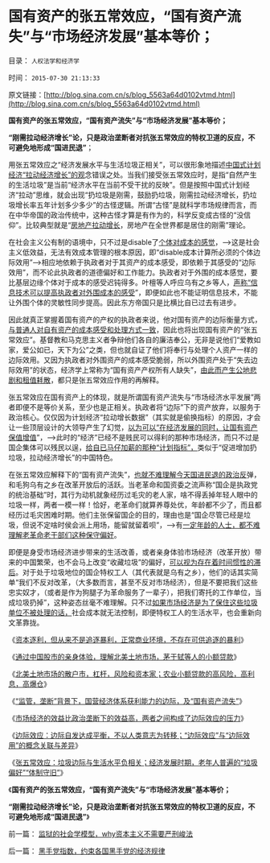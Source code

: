 # 国有资产的张五常效应，“国有资产流失”与“市场经济发展”基本等价；

目录： `人权法学和经济学` 

时间： `2015-07-30 21:13:33` 

原文链接：[http://blog.sina.com.cn/s/blog_5563a64d0102vtmd.html](http://blog.sina.com.cn/s/blog_5563a64d0102vtmd.html)

**国有资产的张五常效应，“国有资产流失”与“市场经济发展”基本等价；**

**“刚需拉动经济增长”论，只是政治垄断者对抗张五常效应的特权卫道的反应，不可避免地形成“国进民退”**；

用张五常效应之“经济发展水平与生活垃圾正相关”，可以很形象地描述[中国式计划经济“拉动经济增长”的观](../../../2015/6/27/“公仆加薪，法团自利”正是民粹的政治诉求；.md)念错误之处。当我们接受张五常效应时，是指“自然产生的生活垃圾”是当前“经济水平在当前不受干扰的反映”。但是按照中国式计划经济“拉动”思维，就会出现“扔垃圾是刚需，鼓励扔垃圾，刚需拉动经济增长，扔垃圾增长率五年计划多少多少”的古怪逻辑。所谓“古怪”是就科学市场规律而言，而在中华帝国的政治传统中，这种古怪才算是有作为的，科学反变成古怪的“没信仰”。比较典型就是“[房地产拉动增长](../../../2013/3/4/炒房客需要理解纳税人的焦虑：三驾马车是不归路！.md)，房地产在全世界都是居住的刚需”理论。

在社会主义公有制的语境中，只不过是disable了[个体对成本的感觉](../../../2010/1/21/人权是价值判断的原子单位.md)，——>这是社会主义低效益，无法有效成本管理的根本原因，即“disable成本计算所必须的个体边际效用”——>相应地依赖于执政者对于其资产的成本感受，即依赖于其感受的“边际效用”，而不论此执政者的道德偏好和工作能力。执政者对于外围的成本感觉，要比基层边缘个体对于成本的感受迟钝得多。叶檀等人呼应乌有之乡等人，[声称“信息技术可以提高执政者对外围成本的感受](../../../2011/11/9/暴君是对那种人“施暴”？当上皇帝的杜甫.md)”，即便如此也不能证明信息技术，不能让外围个体的灵敏性同步提高。因此东方帝国只是比横比自已过去有进步。

因此就真正掌握着国有资产的产权的执政者来说，他对国有资产的边际衡量方式，[与普通人对自有资产的成本感受和处理方式一致](../../../2011/11/9/“专制独裁”类似公司管理模式.md)，因此也将出现国有资产的“张五常效应”。基督教和马克思主义者争辩他们各自的廉洁奉公，无非是说他们“爱教如家，爱公如已，天下为公”之类，但也就自证了他们将奉行与处理个人资产一样的边际效用。又因为执政者对外围资产的成本感受脆弱，所以外围资产处于“失去边际效用”的状态，经济学上常称为“国有资产产权所有人缺失”，[由此而产生公地悲剧和租值耗散](../../../2009/12/29/“产权公有制”或会令中国越来越被动.md)，都只是张五常效应作用的再解释。

张五常效应在国有资产上的体现，就是所谓国有资产流失与“市场经济水平发展”两者即便不是等价关系，至少也是正相关。执政者将“边际”下的资产放弃，以服务于政治核心。仅仅因为计划经济“拉动增长数据”（其实就是偷换指标）的原因，才会让一些顶层设计的大领导产生了幻觉，[以为可以“在经济发展的同时，让国有资产保值增值](../../../2007/10/13/国有资产是否应该保值增值.md)”，——>此时的“经济”已经不是贱民可以得利的那种市场经济，而只不过是国企集体可以残民以逞，[给自已马仔加薪的那种“计划指标”，](../../../2015/7/1/逻辑让“公仆加薪，拉动经济”告诉你.md)类似于“促进增加扔垃圾，拉动经济增长”的中国特色。

在张五常效应解释下的“国有资产流失”，[也就不难理解今天国进民退的政治反](../../../2013/11/28/“国进民退”不是为了逐利，独裁不是留恋利益.md)弹，和毛狗乌有之乡在改革开放后的活跃。当老革命和国资委之流声称“国企是执政党的统治基础”时，其行为动机就象经历过毛灾的老人家，啥不得丢掉年轻人眼中的垃圾一样，两者一模一样！恰好，老革命们就算养尊处优，年龄都不少了，而且都经历过毛灾困难时期。他们主张保留国企的目的，理由也是“国企尽管已经是垃圾，但说不定啥时侯会派上用场，能留就留着呗”，——>有[一定年龄的人士，都不难理解老革命老干部们这种保守偏好](../../../2014/3/24/断言棒喝的“尊老”反映社会“需要”停滞，甚至复古.md)。

即便是身受市场经济进步带来的生活改善，或者亲身体验市场经济（改革开放）带来的中国繁荣，也不会马上改变“收藏垃圾”的偏好，[可以视为存在着时间惯性的滞后](../../../2010/3/11/文明历史有比公众预期巨大的惯性.md)。对于处于垃圾地位的国企特权工人（其代表就是乌有之乡），他们的话其实简单“我们不反对改革，（大多数而言，甚至不反对市场经济），但是不要把我们这些忠实奴才，（或者是作为狗腿子为革命服务了一辈子），把我们寄托的工作单位，当成垃圾扔掉”，这种姿态丝毫不难理解。只不过[如果市场经济是为了保住这些垃圾单位不被处理的话，](../../../2010/1/23/垄断和大企业和社会主义都没有前途.md)社会成本就无法控制，即便特权工人的生活水平，也会重新向文革靠拢。

《[资本逐利，但从来不是追逐暴利，正常商业环境，不存在可供追逐的暴利](../../../2015/7/21/A股中的庄家和套牢，老实模式和杠杆模式；.md)》

《[通过中国股市的亲身体验，理解北美土地市场，茅于轼等人的小额贷款](../../../2015/7/22/通过中国股市，理解北美土地市场，茅于轼等人的小额贷款；.md)》

《[北美土地市场的散户市，杠杆，风险和资本家；农业小额贷款的高风险，高利息，高爆仓](../../../2015/7/23/北美土地市场的散户市，杠杆，风险和资本家；.md)》

《[“监管，垄断”背景下，国营经济体系获利能力的边际，及“国有资产流失”](../../../2015/7/24/在国有特权“监管，垄断”背景下的“国有资产流失”.md)》

《[市场经济的效益比政治垄断下的效益高，两者之间构成了边际效应的压力](../../../2015/7/25/边际效应，解读改革开放以来的“国有资产流失”.md)》

《[边际效应：边际自发达成平衡，不以人类意志为转移；“边际效应”与“边际效用”的概念关联与差异](../../../2015/7/28/边际效应与边际效用的概念和差异，及国有资产流失的性质.md)》

《[张五常效应：垃圾边际与生活水平负相关；经济发展时期，老年人普遍的“垃圾偏好”“体制守旧”](../../../2015/7/29/张五常效应：垃圾边际与生活水平负相关；.md)》

《**国有资产的张五常效应，“国有资产流失”与“市场经济发展”基本等价；**

**“刚需拉动经济增长”论，只是政治垄断者对抗张五常效应的特权卫道的反应，不可避免地形成“国进民退”**》

前一篇： [监狱的社会学模型，why资本主义不需要严刑峻法](../../../2015/8/7/监狱的社会学模型，why资本主义不需要严刑峻法.md)

后一篇： [黑手党指数，约束各国黑手党的经济规律](../../../2015/7/30/黑手党指数，约束各国黑手党的经济规律.md)

